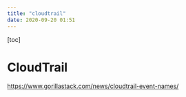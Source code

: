 ```yaml
---
title: "cloudtrail"
date: 2020-09-20 01:51
---
```

[toc]



# CloudTrail

https://www.gorillastack.com/news/cloudtrail-event-names/

